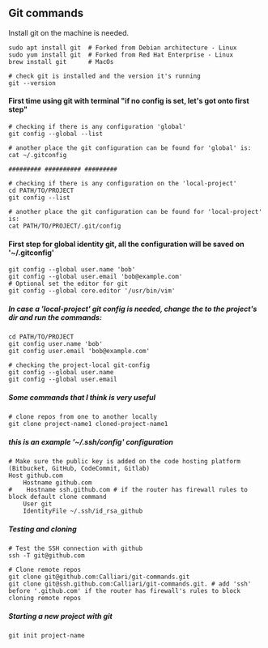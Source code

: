 ## Git commands
Install git on the machine is needed.
```
sudo apt install git  # Forked from Debian architecture - Linux
sudo yum install git  # Forked from Red Hat Enterprise - Linux
brew install git      # MacOs 
```

```
# check git is installed and the version it's running 
git --version
```

#### First time using git with terminal "if no config is set, let's got onto first step"
```
# checking if there is any configuration 'global'
git config --global --list

# another place the git configuration can be found for 'global' is:
cat ~/.gitconfig

######### ########## #########

# checking if there is any configuration on the 'local-project'
cd PATH/TO/PROJECT
git config --list

# another place the git configuration can be found for 'local-project' is:
cat PATH/TO/PROJECT/.git/config
```

#### First step for global identity git, all the configuration will be saved on '~/.gitconfig'
```
git config --global user.name 'bob'
git config --global user.email 'bob@example.com'
# Optional set the editor for git 
git config --global core.editor '/usr/bin/vim'
```
##### In case a 'local-project' git config is needed, change the to the project's dir and run the commands:
```
cd PATH/TO/PROJECT
git config user.name 'bob'
git config user.email 'bob@example.com'

# checking the project-local git-config
git config --global user.name
git config --global user.email
```

##### Some commands that I think is very useful
```
# clone repos from one to another locally
git clone project-name1 cloned-project-name1
```

##### this is an example '~/.ssh/config' configuration
```
# Make sure the public key is added on the code hosting platform (Bitbucket, GitHub, CodeCommit, Gitlab) 
Host github.com
    Hostname github.com
#    Hostname ssh.github.com # if the router has firewall rules to block default clone command
    User git
    IdentityFile ~/.ssh/id_rsa_github

```

##### Testing and cloning
```
# Test the SSH connection with github 
ssh -T git@github.com   
 
# Clone remote repos
git clone git@github.com:Calliari/git-commands.git      
git clone git@ssh.github.com:Calliari/git-commands.git. # add 'ssh' before '.github.com' if the router has firewall's rules to block cloning remote repos
```

##### Starting a new project with git
```
git init project-name
```


